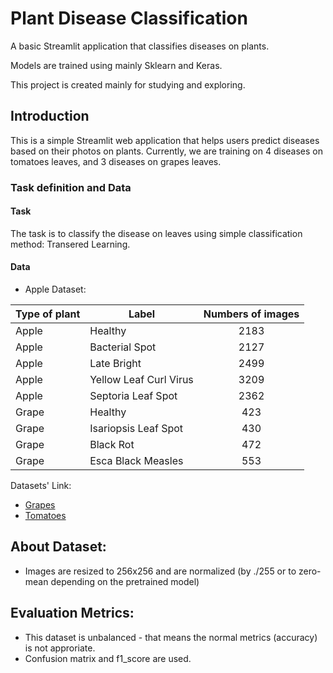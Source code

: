 # Plant Disease Classification
A basic Streamlit application that classifies diseases on plants.

Models are trained using mainly Sklearn and Keras.

This project is created mainly for studying and exploring.

## Introduction
This is a simple Streamlit web application that helps users predict diseases based on their photos on plants.
Currently, we are training on 4 diseases on tomatoes leaves, and 3 diseases on grapes leaves.

### Task definition and Data
#### Task
The task is to classify the disease on leaves using simple classification method: Transered Learning.
#### Data
- Apple Dataset:

| Type of plant | Label                  | Numbers of images |
| ------------- | ---------------------- |:-----------------:|
| Apple         | Healthy                |       2183        |
| Apple         | Bacterial Spot         |       2127        |
| Apple         | Late Bright            |       2499        |
| Apple         | Yellow Leaf Curl Virus |       3209        |
| Apple         | Septoria Leaf Spot     |       2362        |
| Grape         | Healthy                |        423        |
| Grape         | Isariopsis Leaf Spot   |        430        |
| Grape         | Black Rot              |        472        |
| Grape         | Esca Black Measles     |        553        |

Datasets' Link:

- [Grapes](https://drive.google.com/file/d/1QYlqQSzT5QNDUw00Y_RcMLRpRaGc-Qn1/view?usp=sharing)
- [Tomatoes](https://drive.google.com/file/d/1rLjq6NAMsOzh4HevIzYh1afhWhRmws-T/view?usp=sharing)

## About Dataset:

- Images are resized to 256x256 and are normalized (by ./255 or to zero-mean depending on the pretrained model)

## Evaluation Metrics:
- This dataset is unbalanced - that means the normal metrics (accuracy) is not approriate.
- Confusion matrix and f1_score are used.
